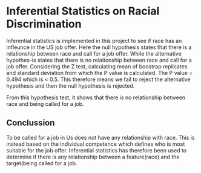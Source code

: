 # Inferential Statistics on Racial Discrimination

Inferential statistics is implemented in this project to see if race has an infleunce in the US job offer. Here the null hypothesis states that there is a relationship between race and call for a job offer. While the alternative hypothes-is states that there is no relationship between race and call for a job offer. 
Considering the Z test, calculating mean of boostrap replicates and standard deviation from which the P value is calculated. The P value = 0.494 which is < 0.5. This therefore means we fail to reject the alternative hypothesis and then the null hypothesis is rejected. 

From this hypothesis test, it shows that there is no relationship between race and being called for a job.

## Conclussion

To be called for a job in Us does not have any relationship with race. This is instead based on the individual competence which defines who is most suitable for the job offer. 
Inferential statistics has therefore been used to determine if there is any relationship between a feature(race) and the target(being called for a job.
